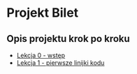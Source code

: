 # Projekt Bilet

## Opis projektu krok po kroku
* [Lekcja 0 - wstęp](http://kobietydokodu.pl/projekt-bilet-0-zaczynamy/)
* [Lekcja 1 - pierwsze linijki kodu](http://kobietydokodu.pl/projekt-bilet-1-pierwsze-linijki-kodu/)